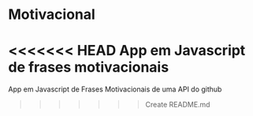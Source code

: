 # Motivacional
<<<<<<< HEAD
App em Javascript de frases motivacionais 
=======
App em Javascript de Frases Motivacionais de uma API do github
>>>>>>> Create README.md
